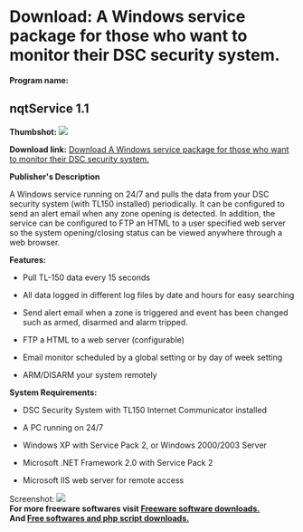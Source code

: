 # Download: A Windows service package for those who want to monitor their DSC security system.

**Program name:**

## nqtService 1.1

  
**Thumbshot:** ![](http://www.freewarefiles.com/screenshot/nqtService_md.jpg)   
  
**Download link:** [Download A Windows service package for those who want to monitor their DSC security system.](http://freesoftwares.boysofts.com/NqtService_program_63612.html)  
  


**Publisher's Description**  
  


A Windows service running on 24/7 and pulls the data from your DSC security system (with TL150 installed) periodically. It can be configured to send an alert email when any zone opening is detected. In addition, the service can be configured to FTP an HTML to a user specified web server so the system opening/closing status can be viewed anywhere through a web browser. 

**Features:**

  * Pull TL-150 data every 15 seconds  

  * All data logged in different log files by date and hours for easy searching  

  * Send alert email when a zone is triggered and event has been changed such as armed, disarmed and alarm tripped.  

  * FTP a HTML to a web server (configurable)  

  * Email monitor scheduled by a global setting or by day of week setting  

  * ARM/DISARM your system remotely  


**System Requirements:**

  * DSC Security System with TL150 Internet Communicator installed  

  * A PC running on 24/7  

  * Windows XP with Service Pack 2, or Windows 2000/2003 Server  

  * Microsoft .NET Framework 2.0 with Service Pack 2  

  * Microsoft IIS web server for remote access 

  
  
Screenshot: ![](http://www.freewarefiles.com/screenshot/nqtService.jpg)   
**For more freeware softwares visit [Freeware software downloads.](http://freesoftwares.boysofts.com/)**   
**And [Free softwares and php script downloads.](http://www.boysofts.com/)**
